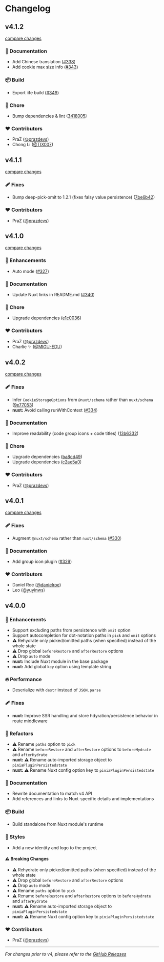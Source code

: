 # Changelog

## v4.1.2

[compare changes](https://github.com/prazdevs/pinia-plugin-persistedstate/compare/v4.1.1...v4.1.2)

### 📖 Documentation

- Add Chinese translation ([#338](https://github.com/prazdevs/pinia-plugin-persistedstate/pull/338))
- Add cookie max size info ([#343](https://github.com/prazdevs/pinia-plugin-persistedstate/pull/343))

### 📦 Build

- Export iife build ([#349](https://github.com/prazdevs/pinia-plugin-persistedstate/pull/349))

### 🏡 Chore

- Bump dependencies & lint ([3418005](https://github.com/prazdevs/pinia-plugin-persistedstate/commit/3418005))

### ❤️ Contributors

- PraZ ([@prazdevs](http://github.com/prazdevs))
- Chong Li ([@TIX007](http://github.com/TIX007))

## v4.1.1

[compare changes](https://github.com/prazdevs/pinia-plugin-persistedstate/compare/v4.1.0...v4.1.1)

### 🩹 Fixes

- Bump deep-pick-omit to 1.2.1 (fixes falsy value persistence) ([7be6b42](https://github.com/prazdevs/pinia-plugin-persistedstate/commit/7be6b42))

### ❤️ Contributors

- PraZ ([@prazdevs](http://github.com/prazdevs))

## v4.1.0

[compare changes](https://github.com/prazdevs/pinia-plugin-persistedstate/compare/v4.0.2...v4.1.0)

### 🚀 Enhancements

- Auto mode ([#327](https://github.com/prazdevs/pinia-plugin-persistedstate/pull/327))

### 📖 Documentation

- Update Nuxt links in README.md ([#340](https://github.com/prazdevs/pinia-plugin-persistedstate/pull/340))

### 🏡 Chore

- Upgrade dependencies ([e1c0036](https://github.com/prazdevs/pinia-plugin-persistedstate/commit/e1c0036))

### ❤️ Contributors

- PraZ ([@prazdevs](http://github.com/prazdevs))
- Charlie ✨ ([@MIGU-EDU](http://github.com/MIGU-EDU))

## v4.0.2

[compare changes](https://github.com/prazdevs/pinia-plugin-persistedstate/compare/v4.0.1...v4.0.2)

### 🩹 Fixes

- Infer `CookieStorageOptions` from `@nuxt/schema` rather than `nuxt/schema` ([9e77053](https://github.com/prazdevs/pinia-plugin-persistedstate/commit/9e77053))
- **nuxt:** Avoid calling runWithContext ([#334](https://github.com/prazdevs/pinia-plugin-persistedstate/pull/334))

### 📖 Documentation

- Improve readability (code group icons + code titles) ([13b6332](https://github.com/prazdevs/pinia-plugin-persistedstate/commit/13b6332))

### 🏡 Chore

- Upgrade dependencies ([ba8cd49](https://github.com/prazdevs/pinia-plugin-persistedstate/commit/ba8cd49))
- Upgrade dependencies ([c2ae5a0](https://github.com/prazdevs/pinia-plugin-persistedstate/commit/c2ae5a0))

### ❤️ Contributors

- PraZ ([@prazdevs](http://github.com/prazdevs))

## v4.0.1

[compare changes](https://github.com/prazdevs/pinia-plugin-persistedstate/compare/v4.0.0...v4.0.1)

### 🩹 Fixes

- Augment `@nuxt/schema` rather than `nuxt/schema` ([#330](https://github.com/prazdevs/pinia-plugin-persistedstate/pull/330))

### 📖 Documentation

- Add group icon plugin ([#329](https://github.com/prazdevs/pinia-plugin-persistedstate/pull/329))

### ❤️ Contributors

- Daniel Roe ([@danielroe](http://github.com/danielroe))
- Leo ([@yuyinws](http://github.com/yuyinws))

## v4.0.0

### 🚀 Enhancements

- Support excluding paths from persistence with `omit` option
- Support autocompletion for dot-notation paths in `pick` and `omit` options
- ⚠️ Rehydrate only picked/omitted paths (when specified) instead of the whole state
- ⚠️ Drop global `beforeRestore` and `afterRestore` options
- ⚠️ Drop `auto` mode
- **nuxt:** Include Nuxt module in the base package
- **nuxt:** Add global `key` option using template string

### 🔥 Performance

- Deserialize with `destr` instead of `JSON.parse`

### 🩹 Fixes

- **nuxt:** Improve SSR handling and store hdyration/persistence behavior in route middleware

### 💅 Refactors

- ⚠️ Rename `paths` option to `pick`
- ⚠️ Rename `beforeRestore` and `afterRestore` options to `beforeHydrate` and `afterHydrate`
- **nuxt:** ⚠️ Rename auto-imported storage object to `piniaPluginPersistedstate`
- **nuxt:** ⚠️ Rename Nuxt config option key to `piniaPluginPersistedstate`

### 📖 Documentation

- Rewrite documentation to match v4 API
- Add references and links to Nuxt-specific details and implementations

### 📦 Build

- Build standalone from Nuxt module's runtime

### 🎨 Styles

- Add a new identity and logo to the project

#### ⚠️ Breaking Changes

- ⚠️ Rehydrate only picked/omitted paths (when specified) instead of the whole state
- ⚠️ Drop global `beforeRestore` and `afterRestore` options
- ⚠️ Drop `auto` mode
- ⚠️ Rename `paths` option to `pick`
- ⚠️ Rename `beforeRestore` and `afterRestore` options to `beforeHydrate` and `afterHydrate`
- **nuxt:** ⚠️ Rename auto-imported storage object to `piniaPluginPersistedstate`
- **nuxt:** ⚠️ Rename Nuxt config option key to `piniaPluginPersistedstate`

### ❤️ Contributors

- PraZ ([@prazdevs](http://github.com/prazdevs))

***

_For changes prior to v4, please refer to the [GitHub Releases](https://github.com/prazdevs/pinia-plugin-persistedstate/releases)_
